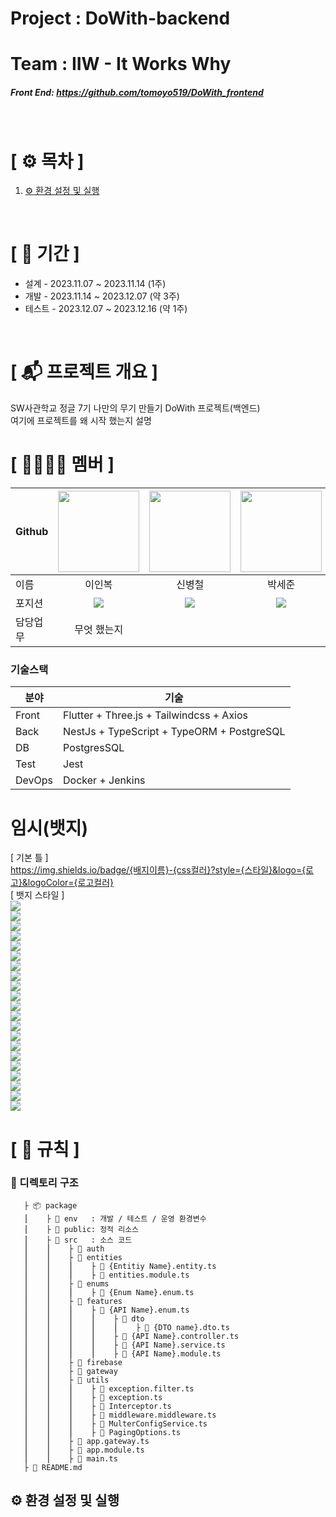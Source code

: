 # Project  : DoWith-backend
# Team     : IIW - It Works Why
##### Front End: https://github.com/tomoyo519/DoWith_frontend
</br>

# **[ ⚙️ 목차 ]**
1. [:gear: 환경 설정 및 실행](#gear-환경-설정-및-실행)
</br>

# **[ 📆 기간 ]**
- 설계 - 2023.11.07 ~ 2023.11.14 (1주)
- 개발 - 2023.11.14 ~ 2023.12.07 (약 3주)
- 테스트 - 2023.12.07 ~ 2023.12.16 (약 1주)
</br>

# **[ 📬 프로젝트 개요 ]**
SW사관학교 정글 7기 나만의 무기 만들기 DoWith 프로젝트(백엔드) </br>
여기에 프로젝트를 왜 시작 했는지 설명
</br>

# **[ 👨‍👨‍👧‍👦 ‍멤버 ]**
|Github|[<img src="https://avatars.githubusercontent.com/nashs789" width="130px;" style="max-width: 100%;">](https://github.com/nashs789)|[<img src="https://avatars.githubusercontent.com/c4fiber" width="130px;" style="max-width: 100%;">](https://github.com/c4fiber)|[<img src="https://avatars.githubusercontent.com/coding-jjun" width="130px;" style="max-width: 100%;">](https://github.com/coding-jjun)|[<img src="https://avatars.githubusercontent.com/cece-09" width="130px;" style="max-width: 100%;">](https://github.com/cece-09)|[<img src="https://avatars.githubusercontent.com/tomoyo519" width="130px;" style="max-width: 100%;">](https://github.com/tomoyo519)|
|---|:---:|:---:|:---:|:---:|:---:|
|이름|이인복|신병철|박세준|이소정|정다희|
|포지션|<img src="https://img.shields.io/badge/Back End-498EAF?style=for-the-badge&logo=&logoColor=white"/>|<img src="https://img.shields.io/badge/Full Stack-E4DACE?style=for-the-badge&logo=&logoColor=white"/>|<img src="https://img.shields.io/badge/Full Stack-E4DACE?style=for-the-badge&logo=&logoColor=white"/>|<img src="https://img.shields.io/badge/Full Stack-E4DACE?style=for-the-badge&logo=&logoColor=white"/>|<img src="https://img.shields.io/badge/Front End-E5BB4B?style=for-the-badge&logo=&logoColor=white"/>|
|담당업무|무엇 했는지|||||

### 기술스택
| 분야 | 기술 |
| --- | --- |
| Front | Flutter + Three.js + Tailwindcss + Axios |
| Back | NestJs + TypeScript + TypeORM + PostgreSQL |
| DB | PostgresSQL |
| Test | Jest |
| DevOps | Docker + Jenkins |

# 임시(뱃지)
[ 기본 틀 ]<br/>
https://img.shields.io/badge/{배지이름}-{css컬러}?style={스타일}&logo={로고}&logoColor={로고컬러}<br/>
[ 뱃지 스타일 ]<br/>
<span><img src="https://img.shields.io/badge/node.js-339933?style=for-the-badge&logo=Node.js&logoColor=white"/></span><br/>
<span><img src="https://img.shields.io/badge/TypeScript-3178C6?style=for-the-badge&logo=tsnode&logoColor=white"/></span><br/>
<span><img src ="https://img.shields.io/badge/JavaScript-F7DF1E?style=for-the-badge&logo=javascript&logoColor=white"/></span><br/>
<span><img src="https://img.shields.io/badge/JWT-000000?style=for-the-badge&logo=jsonwebtokens&logoColor=white"/></span><br/>
<span><img src ="https://img.shields.io/badge/PostgreSQL-4169E1?style=for-the-badge&logo=postgresql&logoColor=white"/></span><br/>
<span><img src ="https://img.shields.io/badge/express-000000?style=for-the-badge&logo=express&logoColor=white"/></span><br/>
<span><img src ="https://img.shields.io/badge/sharp-99CC00?style=for-the-badge&logo=sharp&logoColor=white"/></span><br/>
<span><img src ="https://img.shields.io/badge/amazonec2-FF9900?style=for-the-badge&logo=amazonec2&logoColor=white"/></span><br/>
<span><img src ="https://img.shields.io/badge/docker-2496ED?style=for-the-badge&logo=docker&logoColor=white"/></span><br/>
<span><img src ="https://img.shields.io/badge/github-181717?style=for-the-badge&logo=github&logoColor=white"/></span><br/>
<span><img src ="https://img.shields.io/badge/jira-0052CC?style=for-the-badge&logo=jira&logoColor=white"/></span><br/>
<span><img src ="https://img.shields.io/badge/notion-000000?style=for-the-badge&logo=notion&logoColor=white"/></span><br/>
<span><img src ="https://img.shields.io/badge/figma-F24E1E?style=for-the-badge&logo=figma&logoColor=white"/></span><br/>
<span><img src ="https://img.shields.io/badge/slack-4A154B?style=for-the-badge&logo=slack&logoColor=white"/></span><br/>
<span><img src ="https://img.shields.io/badge/typeform-262627?style=for-the-badge&logo=typeform&logoColor=white"/></span><br/>
<span><img src ="https://img.shields.io/badge/nestjs-E0234E?style=for-the-badge&logo=nestjs&logoColor=white"/></span><br/>
<span><img src ="https://img.shields.io/badge/flutter-02569B?style=for-the-badge&logo=flutter&logoColor=white"/></span><br/>
<span><img src ="https://img.shields.io/badge/three.js-000000?style=for-the-badge&logo=threedotjs&logoColor=white"/></span><br/>
<span><img src ="https://img.shields.io/badge/socket.io-010101?style=for-the-badge&logo=socketdotio&logoColor=white"/></span><br/>
<span><img src ="https://img.shields.io/badge/kakao-FFCD00?style=for-the-badge&logo=kakao&logoColor=white"/></span><br/>
<span><img src ="https://img.shields.io/badge/npm-CB3837?style=for-the-badge&logo=npm&logoColor=white"/></span><br/>

# **[ 🚫 규칙 ]**
### **📌 디렉토리 구조**

       ├ 📦 package
       ⎮    ├ 📁 env   : 개발 / 테스트 / 운영 환경변수
       ⎮    ├ 📁 public: 정적 리소스
       ⎮    ├ 📁 src   : 소스 코드
       ⎮    ⎮    ├ 📁 auth
       ⎮    ⎮    ├ 📁 entities
       ⎮    ⎮    ⎮    ├ 📄 {Entitiy Name}.entity.ts
       ⎮    ⎮    ⎮    ├ 📄 entities.module.ts
       ⎮    ⎮    ├ 📁 enums
       ⎮    ⎮    ⎮    ├ 📄 {Enum Name}.enum.ts
       ⎮    ⎮    ├ 📁 features
       ⎮    ⎮    ⎮    ├ 📁 {API Name}.enum.ts
       ⎮    ⎮    ⎮    ⎮    ├ 📁 dto
       ⎮    ⎮    ⎮    ⎮    ⎮    ├ 📄 {DTO name}.dto.ts
       ⎮    ⎮    ⎮    ⎮    ├ 📄 {API Name}.controller.ts
       ⎮    ⎮    ⎮    ⎮    ├ 📄 {API Name}.service.ts
       ⎮    ⎮    ⎮    ⎮    ├ 📄 {API Name}.module.ts
       ⎮    ⎮    ├ 📁 firebase
       ⎮    ⎮    ├ 📁 gateway
       ⎮    ⎮    ├ 📁 utils
       ⎮    ⎮    ⎮    ├ 📄 exception.filter.ts
       ⎮    ⎮    ⎮    ├ 📄 exception.ts
       ⎮    ⎮    ⎮    ├ 📄 Interceptor.ts
       ⎮    ⎮    ⎮    ├ 📄 middleware.middleware.ts
       ⎮    ⎮    ⎮    ├ 📄 MulterConfigService.ts
       ⎮    ⎮    ⎮    ├ 📄 PagingOptions.ts
       ⎮    ⎮    ├ 📄 app.gateway.ts
       ⎮    ⎮    ├ 📄 app.module.ts
       ⎮    ⎮    ├ 📄 main.ts
       ├ 📝 README.md

## :gear: 환경 설정 및 실행

